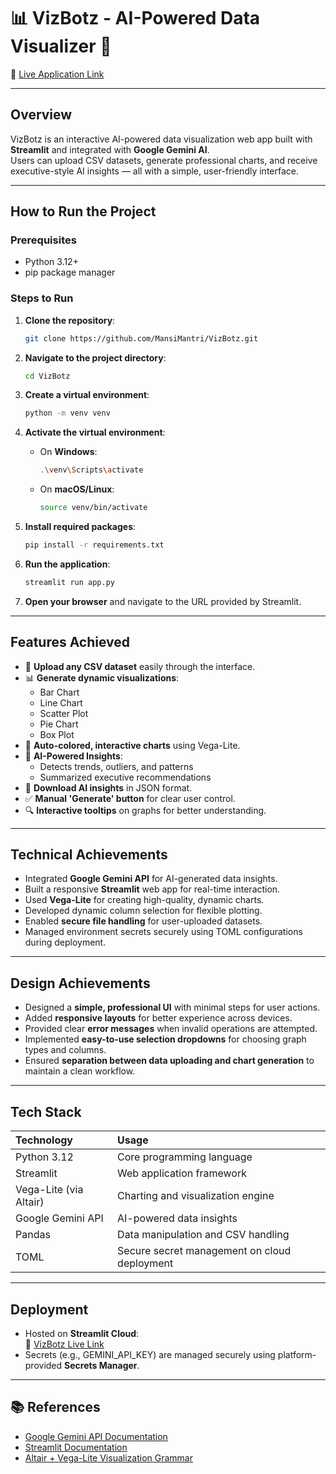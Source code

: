 # 📊 VizBotz - AI-Powered Data Visualizer 🚀

🔗 [Live Application Link](https://vizbotz-datavisualizer.streamlit.app/)

---

## **Overview**
VizBotz is an interactive AI-powered data visualization web app built with **Streamlit** and integrated with **Google Gemini AI**.  
Users can upload CSV datasets, generate professional charts, and receive executive-style AI insights — all with a simple, user-friendly interface.

---

## **How to Run the Project**

### Prerequisites
- Python 3.12+
- pip package manager

### Steps to Run

1. **Clone the repository**:
   ```bash
   git clone https://github.com/MansiMantri/VizBotz.git
   ```

2. **Navigate to the project directory**:
   ```bash
   cd VizBotz
   ```

3. **Create a virtual environment**:
   ```bash
   python -m venv venv
   ```

4. **Activate the virtual environment**:
   - On **Windows**:
     ```bash
     .\venv\Scripts\activate
     ```
   - On **macOS/Linux**:
     ```bash
     source venv/bin/activate
     ```

5. **Install required packages**:
   ```bash
   pip install -r requirements.txt
   ```

6. **Run the application**:
   ```bash
   streamlit run app.py
   ```

7. **Open your browser** and navigate to the URL provided by Streamlit.

---

## **Features Achieved**

- 📁 **Upload any CSV dataset** easily through the interface.
- 📊 **Generate dynamic visualizations**:
  - Bar Chart
  - Line Chart
  - Scatter Plot
  - Pie Chart
  - Box Plot
- 🎨 **Auto-colored, interactive charts** using Vega-Lite.
- 🧠 **AI-Powered Insights**:
  - Detects trends, outliers, and patterns
  - Summarized executive recommendations
- 📅 **Download AI insights** in JSON format.
- ✅ **Manual 'Generate' button** for clear user control.
- 🔍 **Interactive tooltips** on graphs for better understanding.

---

## **Technical Achievements**

- Integrated **Google Gemini API** for AI-generated data insights.
- Built a responsive **Streamlit** web app for real-time interaction.
- Used **Vega-Lite** for creating high-quality, dynamic charts.
- Developed dynamic column selection for flexible plotting.
- Enabled **secure file handling** for user-uploaded datasets.
- Managed environment secrets securely using TOML configurations during deployment.

---

## **Design Achievements**

- Designed a **simple, professional UI** with minimal steps for user actions.
- Added **responsive layouts** for better experience across devices.
- Provided clear **error messages** when invalid operations are attempted.
- Implemented **easy-to-use selection dropdowns** for choosing graph types and columns.
- Ensured **separation between data uploading and chart generation** to maintain a clean workflow.

---

## **Tech Stack**

| Technology | Usage |
|:---|:---|
| Python 3.12 | Core programming language |
| Streamlit | Web application framework |
| Vega-Lite (via Altair) | Charting and visualization engine |
| Google Gemini API | AI-powered data insights |
| Pandas | Data manipulation and CSV handling |
| TOML | Secure secret management on cloud deployment |

---

## **Deployment**

- Hosted on **Streamlit Cloud**:  
🔗 [VizBotz Live Link](https://vizbotz-datavisualizer.streamlit.app/)
- Secrets (e.g., GEMINI_API_KEY) are managed securely using platform-provided **Secrets Manager**.

---

## 📚 References
- [Google Gemini API Documentation](https://ai.google.dev/gemini-api/docs)
- [Streamlit Documentation](https://docs.streamlit.io/)
- [Altair + Vega-Lite Visualization Grammar](https://vega.github.io/vega-lite/)


